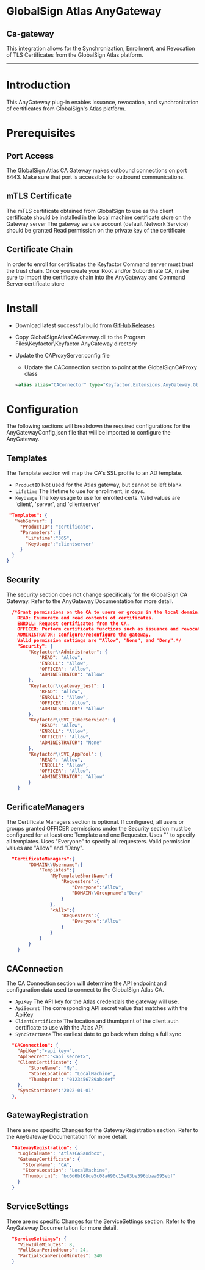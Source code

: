 # GlobalSign Atlas AnyGateway
## Ca-gateway

This integration allows for the Synchronization, Enrollment, and Revocation of TLS Certificates from the GlobalSign Atlas platform.

*** 
# Introduction
This AnyGateway plug-in enables issuance, revocation, and synchronization of certificates from GlobalSign's Atlas platform.  
# Prerequisites

## Port Access
The GlobalSign Atlas CA Gateway makes outbound connections on port 8443. Make sure that port is accessible for outbound communications.

## mTLS Certificate
The mTLS certificate obtained from GlobalSign to use as the client certificate should be installed in the local machine certificate store on the Gateway server
The gateway service account (default Network Service) should be granted Read permission on the private key of the certificate

## Certificate Chain

In order to enroll for certificates the Keyfactor Command server must trust the trust chain. Once you create your Root and/or Subordinate CA, make sure to import the certificate chain into the AnyGateway and Command Server certificate store

# Install
* Download latest successful build from [GitHub Releases](/releases/latest)

* Copy GlobalSignAtlasCAGateway.dll to the Program Files\Keyfactor\Keyfactor AnyGateway directory

* Update the CAProxyServer.config file
  * Update the CAConnection section to point at the GlobalSignCAProxy class
  ```xml
  <alias alias="CAConnector" type="Keyfactor.Extensions.AnyGateway.GlobalSign.Atlas.GlobalSignAtlasCAConnector, GlobalSignAtlasCAGateway"/>
  ```

# Configuration
The following sections will breakdown the required configurations for the AnyGatewayConfig.json file that will be imported to configure the AnyGateway.

## Templates
The Template section will map the CA's SSL profile to an AD template.
* ```ProductID```
Not used for the Atlas gateway, but cannot be left blank
* ```Lifetime```
The lifetime to use for enrollment, in days.
* ```KeyUsage```
The key usage to use for enrolled certs. Valid values are 'client', 'server', and 'clientserver'

 ```json
  "Templates": {
	"WebServer": {
      "ProductID": "certificate",
      "Parameters": {
		"Lifetime":"365",
        "KeyUsage":"clientserver"
      }
   }
}
 ```
## Security
The security section does not change specifically for the GlobalSign CA Gateway.  Refer to the AnyGateway Documentation for more detail.
```json
  /*Grant permissions on the CA to users or groups in the local domain.
	READ: Enumerate and read contents of certificates.
	ENROLL: Request certificates from the CA.
	OFFICER: Perform certificate functions such as issuance and revocation. This is equivalent to "Issue and Manage" permission on the Microsoft CA.
	ADMINISTRATOR: Configure/reconfigure the gateway.
	Valid permission settings are "Allow", "None", and "Deny".*/
    "Security": {
        "Keyfactor\\Administrator": {
            "READ": "Allow",
            "ENROLL": "Allow",
            "OFFICER": "Allow",
            "ADMINISTRATOR": "Allow"
        },
        "Keyfactor\\gateway_test": {
            "READ": "Allow",
            "ENROLL": "Allow",
            "OFFICER": "Allow",
            "ADMINISTRATOR": "Allow"
        },		
        "Keyfactor\\SVC_TimerService": {
            "READ": "Allow",
            "ENROLL": "Allow",
            "OFFICER": "Allow",
            "ADMINISTRATOR": "None"
        },
        "Keyfactor\\SVC_AppPool": {
            "READ": "Allow",
            "ENROLL": "Allow",
            "OFFICER": "Allow",
            "ADMINISTRATOR": "Allow"
        }
    }
```
## CerificateManagers
The Certificate Managers section is optional.
	If configured, all users or groups granted OFFICER permissions under the Security section
	must be configured for at least one Template and one Requester. 
	Uses "<All>" to specify all templates. Uses "Everyone" to specify all requesters.
	Valid permission values are "Allow" and "Deny".
```json
  "CertificateManagers":{
		"DOMAIN\\Username":{
			"Templates":{
				"MyTemplateShortName":{
					"Requesters":{
						"Everyone":"Allow",
						"DOMAIN\\Groupname":"Deny"
					}
				},
				"<All>":{
					"Requesters":{
						"Everyone":"Allow"
					}
				}
			}
		}
	}
```
## CAConnection
The CA Connection section will determine the API endpoint and configuration data used to connect to the GlobalSign Atlas CA. 
* ```ApiKey```
The API key for the Atlas credentials the gateway will use.  
* ```ApiSecret```
The corresponding API secret value that matches with the ApiKey
* ```ClientCertificate```
The location and thumbprint of the client auth certificate to use with the Atlas API
* ```SyncStartDate```
The earliest date to go back when doing a full sync

```json
  "CAConnection": {
	"ApiKey":"<api key>",
	"ApiSecret":"<api secret>",
	"ClientCertificate": {
		"StoreName": "My",
		"StoreLocation": "LocalMachine",
		"Thumbprint": "0123456789abcdef"
	},
	"SyncStartDate":"2022-01-01"
  },
```
## GatewayRegistration
There are no specific Changes for the GatewayRegistration section. Refer to the AnyGateway Documentation for more detail.
```json
  "GatewayRegistration": {
    "LogicalName": "AtlasCASandbox",
    "GatewayCertificate": {
      "StoreName": "CA",
      "StoreLocation": "LocalMachine",
      "Thumbprint": "bc6d6b168ce5c08a690c15e03be596bbaa095ebf"
    }
  }
```

## ServiceSettings
There are no specific Changes for the ServiceSettings section. Refer to the AnyGateway Documentation for more detail.
```json
  "ServiceSettings": {
    "ViewIdleMinutes": 8,
    "FullScanPeriodHours": 24,
	"PartialScanPeriodMinutes": 240 
  }
```
